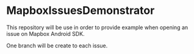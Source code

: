 # MapboxIssuesDemonstrator

This repository will be use in order to provide example when opening an issue on Mapbox Android SDK.

One branch will be create to each issue.
